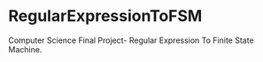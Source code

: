 # RegularExpressionToFSM
Computer Science Final Project- Regular Expression To Finite State Machine. 
